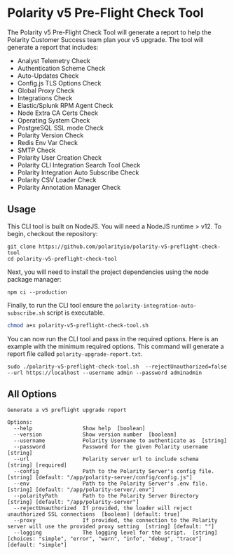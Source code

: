 # Polarity v5 Pre-Flight Check Tool

The Polarity v5 Pre-Flight Check Tool will generate a report to help the Polarity Customer Success team plan your v5 upgrade.  The tool will generate a report that includes:

* Analyst Telemetry Check
* Authentication Scheme Check
* Auto-Updates Check
* Config.js TLS Options Check
* Global Proxy Check
* Integrations Check
* Elastic/Splunk RPM Agent Check
* Node Extra CA Certs Check
* Operating System Check 
* PostgreSQL SSL mode Check
* Polarity Version Check
* Redis Env Var Check
* SMTP Check
* Polarity User Creation Check
* Polarity CLI Integration Search Tool Check
* Polarity Integration Auto Subscribe Check
* Polarity CSV Loader Check
* Polarity Annotation Manager Check

## Usage

This CLI tool is built on NodeJS.  You will need a NodeJS runtime > v12.  To begin, checkout the repository:

```
git clone https://github.com/polarityio/polarity-v5-preflight-check-tool
cd polarity-v5-preflight-check-tool
```

Next, you will need to install the project dependencies using the node package manager:

```
npm ci --production
```

Finally, to run the CLI tool ensure the `polarity-integration-auto-subscribe.sh` script is executable.

```bash
chmod a+x polarity-v5-preflight-check-tool.sh
```

You can now run the CLI tool and pass in the required options. Here is an example with the minimum required options.  This command will generate a report file called `polarity-upgrade-report.txt`.

```
sudo ./polarity-v5-preflight-check-tool.sh  --rejectUnauthorized=false --url https://localhost --username admin --password adminadmin
```

## All Options

```
Generate a v5 preflight upgrade report

Options:
  --help                Show help  [boolean]
  --version             Show version number  [boolean]
  --username            Polarity Username to authenticate as  [string]
  --password            Password for the given Polarity username  [string]
  --url                 Polarity server url to include schema  [string] [required]
  --config              Path to the Polarity Server's config file.  [string] [default: "/app/polarity-server/config/config.js"]
  --env                 Path to the Polarity Server's .env file.  [string] [default: "/app/polarity-server/.env"]
  --polarityPath        Path to the Polarity Server Directory  [string] [default: "/app/polarity-server"]
  --rejectUnauthorized  If provided, the loader will reject unauthorized SSL connections  [boolean] [default: true]
  --proxy               If provided, the connection to the Polarity server will use the provided proxy setting  [string] [default: ""]
  --logging             The logging level for the script.  [string] [choices: "simple", "error", "warn", "info", "debug", "trace"] [default: "simple"]
```

